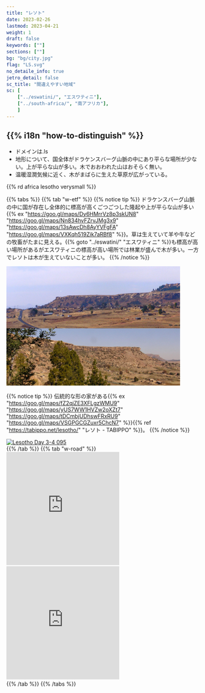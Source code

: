 ```yaml
---
title: "レソト"
date: 2023-02-26
lastmod: 2023-04-21
weight: 1
draft: false
keywords: [""]
sections: [""]
bg: "bg/city.jpg"
flag: "LS.svg"
no_detaile_info: true
jetro_detail: false
sc_title: "間違えやすい地域"
sc: [
    ["../eswatini/", "エスワティニ"],
    ["../south-africa/", "南アフリカ"],
    ]
---
```


<div class="main-desciption country-description">
    <h2 class="section-title">{{% i18n "how-to-distinguish" %}}</h2>
    <ul class="rule-list">
        <li>ドメインは<span class="quiz">.ls</span></li>
        <li>地形について、国全体が<span class="quiz">ドラケンスバーグ山脈の中にあり平らな場所が少ない。上が平らな山が多い</span>。木でおおわれた山はおそらく無い。</li>
        <li>温暖湿潤気候に近く、木がまばらに生えた草原が広がっている。</li>
    </ul>
    {{% rd africa lesotho verysmall %}}
</div>

{{% tabs  %}}
{{% tab "w-etf" %}}
{{% notice tip %}}
ドラケンスバーグ山脈の中に国が存在し全体的に標高が高く<span class="quiz">ごつごつした隆起や上が平らな山が多い</span>{{% ex "https://goo.gl/maps/Dy6HMrrVz8p3skUN8" "https://goo.gl/maps/Nn834hvFZrvJMg3x9" "https://goo.gl/maps/13sAwcDh8AyYVFgFA" "https://goo.gl/maps/VXKqh519Zik7aRBf8" %}}。草は生えていて羊や牛などの牧畜がたまに見える。{{% goto "../eswatini/" "エスワティニ" %}}も標高が高い場所があるがエスワティニの標高が高い場所では林業が盛んで木が多い。一方でレソトは木が生えていないことが多い。
{{% /notice %}}
<div class="googlemap-if unclickable">
<img src="./mountain.jpg" width="90%" />
</div>

{{% notice tip %}}
伝統的な形の家がある{{% ex "https://goo.gl/maps/fZ2qjZE3XFLgzWMU9" "https://goo.gl/maps/yUS7WW1HVZw2oXZt7" "https://goo.gl/maps/tDCmbjUDhswFRxRU9" "https://goo.gl/maps/VSGPGCGZuxr5ChcN7" %}}{{% ref "https://tabippo.net/lesotho/" "レソト - TABIPPO" %}}。
{{% /notice %}}
<div class="googlemap-if">
<a data-flickr-embed="true" href="https://www.flickr.com/photos/karmor/8461337788/" title="Lesotho Day 3-4 095"><img src="https://live.staticflickr.com/8231/8461337788_5d8c5f7817.jpg" width="500" height="333" alt="Lesotho Day 3-4 095"/></a><script async src="//embedr.flickr.com/assets/client-code.js" charset="utf-8"></script>
</div>
{{% /tab %}}
{{% tab "w-road" %}}
<div class="googlemap-if">
<iframe src="https://www.google.com/maps/embed?pb=!4v1679071286013!6m8!1m7!1svOlntoCNjqKh75WbhcWaTw!2m2!1d-29.31540480409747!2d27.48959154561095!3f96.10363228499693!4f-29.491597698979618!5f2.8252987156531377" width="295" height="295" style="border:0;" allowfullscreen="" loading="lazy" referrerpolicy="no-referrer-when-downgrade"></iframe>
<iframe src="https://www.google.com/maps/embed?pb=!4v1679071388618!6m8!1m7!1sSUXT5SjPaXUN3cbVshi8Yg!2m2!1d-29.31553200346037!2d27.49091116678589!3f91.92507026601447!4f0.1550730138376082!5f3.325193203789971" width="295" height="295" style="border:0;" allowfullscreen="" loading="lazy" referrerpolicy="no-referrer-when-downgrade"></iframe>
</div>
{{% /tab %}}
{{% /tabs %}}